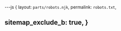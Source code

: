 ---js
{
  layout:    `parts/robots.njk`,
  permalink: `robots.txt`,

  sitemap_exclude_b: true,
}
---
